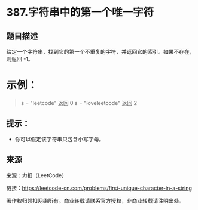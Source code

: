 # 387.字符串中的第一个唯一字符

## 题目描述
给定一个字符串，找到它的第一个不重复的字符，并返回它的索引。如果不存在，则返回 -1。

# 示例：

> s = "leetcode"
> 返回 0
> s = "loveleetcode"
> 返回 2

 
## 提示：
- 你可以假定该字符串只包含小写字母。

## 来源
来源：力扣（LeetCode）

链接：https://leetcode-cn.com/problems/first-unique-character-in-a-string

著作权归领扣网络所有。商业转载请联系官方授权，非商业转载请注明出处。